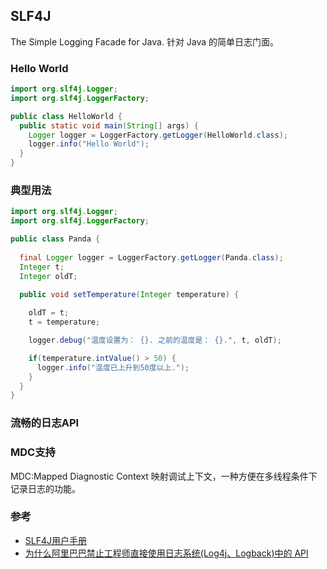 SLF4J
--------
The Simple Logging Facade for Java.
针对 Java 的简单日志门面。

### Hello World
```java
import org.slf4j.Logger;
import org.slf4j.LoggerFactory;

public class HelloWorld {
  public static void main(String[] args) {
    Logger logger = LoggerFactory.getLogger(HelloWorld.class);
    logger.info("Hello World");
  }
}
```

### 典型用法
```java
import org.slf4j.Logger;
import org.slf4j.LoggerFactory;

public class Panda {
 
  final Logger logger = LoggerFactory.getLogger(Panda.class);
  Integer t;
  Integer oldT;

  public void setTemperature(Integer temperature) {
   
    oldT = t;        
    t = temperature;

    logger.debug("温度设置为： {}. 之前的温度是： {}.", t, oldT);

    if(temperature.intValue() > 50) {
      logger.info("温度已上升到50度以上.");
    }
  }
} 
```

### 流畅的日志API



### MDC支持

MDC:Mapped Diagnostic Context 映射调试上下文，一种方便在多线程条件下记录日志的功能。

### 参考
- [SLF4J用户手册](http://www.slf4j.org/manual.html)
- [为什么阿里巴巴禁止工程师直接使用日志系统(Log4j、Logback)中的 API](https://mp.weixin.qq.com/s/vCixKVXys5nTTcQQnzrs3w)